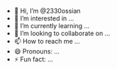 - 👋 Hi, I’m @2330ossian
- 👀 I’m interested in ...
- 🌱 I’m currently learning ...
- 💞️ I’m looking to collaborate on ...
- 📫 How to reach me ...
- 😄 Pronouns: ...
- ⚡ Fun fact: ...

<!---
2330ossian/2330ossian is a ✨ special ✨ repository because its `README.md` (this file) appears on your GitHub profile.
You can click the Preview link to take a look at your changes.
--->
